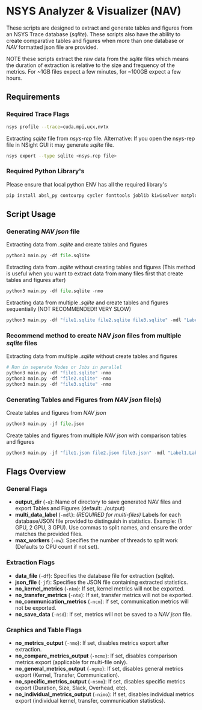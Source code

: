 # NSYS Analyzer & Visualizer (NAV)

These scripts are designed to extract and generate tables and figures from an NSYS Trace database (*sqlite*). 
These scripts also have the ability to create comparative tables and figures when more than one database or *NAV* formatted json file are provided.

NOTE these scripts extract the raw data from the *sqlite* files which means the duration of extraction is relative to the size and frequency of the metrics.
For ~1GB files expect a few minutes, for ~100GB expect a few hours. 

## Requirements

### Required Trace Flags 
 ```bash
 nsys profile --trace=cuda,mpi,ucx,nvtx 
 ```

Extracting *sqlite* file from *nsys-rep* file. Alternative: If you open the nsys-rep file in NSight GUI it may generate *sqlite* file.
```bash
nsys export --type sqlite <nsys.rep file>
```

### Required Python Library's 
Please ensure that local python ENV has all the required library's 
```python
pip install absl_py contourpy cycler fonttools joblib kiwisolver matplotlib numpy packaging pillow pyparsing python_dateutil scikit_learn scipy six sklearn threadpoolctl
```

## Script Usage

### Generating *NAV* *json* file
Extracting data from *.sqlite* and create tables and figures
```python
python3 main.py -df file.sqlite
```
Extracting data from *.sqlite* without creating tables and figures (This method is useful when you want to extract data from many files first that create tables and figures after)
```python
python3 main.py -df file.sqlite -nmo
```
Extracting data from multiple *.sqlite* and create tables and figures sequentially (NOT RECOMMENDED!! VERY SLOW)
```python
python3 main.py -df "file1.sqlite file2.sqlite file3.sqlite" -mdl "Label1,Label2,Label3"
```
### Recommend method to create NAV *json* files from multiple *sqlite* files
Extracting data from multiple *.sqlite* without create tables and figures
```python
# Run in seperate Nodes or Jobs in parallel
python3 main.py -df "file1.sqlite" -nmo
python3 main.py -df "file2.sqlite" -nmo
python3 main.py -df "file3.sqlite" -nmo
```
### Generating Tables and Figures from *NAV json* file(s)
Create tables and figures from *NAV json*
```python
python3 main.py -jf file.json
```
Create tables and figures from multiple *NAV json* with comparison tables and figures
```python
python3 main.py -jf "file1.json file2.json file3.json" -mdl "Label1,Label2,Label3"
```

## Flags Overview

### General Flags
- **output_dir** (`-o`): Name of directory to save generated NAV files and export Tables and Figures (default: ./output)
- **multi_data_label** (`-mdl`): *(REQUIRED for multi-files)* Labels for each database/JSON file provided to distinguish in statistics. Example: (1 GPU, 2 GPU, 3 GPU). Use commas to split names, and ensure the order matches the provided files.
- **max_workers** (`-mw`): Specifies the number of threads to split work (Defaults to CPU count if not set).

### Extraction Flags
- **data_file** (`-df`): Specifies the database file for extraction (sqlite).
- **json_file** (`-jf`): Specifies the JSON file containing extracted statistics.
- **no_kernel_metrics** (`-nkm`): If set, kernel metrics will not be exported.
- **no_transfer_metrics** (`-ntm`): If set, transfer metrics will not be exported.
- **no_communication_metrics** (`-ncm`): If set, communication metrics will not be exported.
- **no_save_data** (`-nsd`): If set, metrics will not be saved to a *NAV json* file.

### Graphics and Table Flags
- **no_metrics_output** (`-nmo`): If set, disables metrics export after extraction.
- **no_compare_metrics_output** (`-ncmo`): If set, disables comparison metrics export (applicable for multi-file only).
- **no_general_metrics_output** (`-ngmo`): If set, disables general metrics export (Kernel, Transfer, Communication).
- **no_specific_metrics_output** (`-nsmo`): If set, disables specific metrics export (Duration, Size, Slack, Overhead, etc).
- **no_individual_metrics_output** (`-nimo`): If set, disables individual metrics export (individual kernel, transfer, communication statistics).
